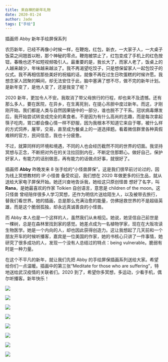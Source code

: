 ```yaml
---
title: 来自禅的新年礼物
date: 2020-01-24
author: Jade
tags: ["手绘"]
---
```


插画师 Abby 新年手绘屏保系列

<!--more-->

农历新年，已经不再像小时候一样，在鞭炮，红包，新衣，一大家子人，一大桌子饭菜之间翘首以盼，那个神秘的零点。鞭炮被禁止了，红包变成了手机上的红色按钮，春晚也还不如短视频吸引人。最重要的是，我长大了，而家人老了，饭桌上的人越来越少，年味越来越淡了。我不再渴望吃饺子，只是想保留家人一起包饺子的仪式。我不再相信那些美好的祝福的话，就像不再在过生日吹蛋糕的时候许愿。我想念家人团聚的瞬间，却无法安住于此，脑中塞满了想不尽，做不完的新年计划。是新年变了，是他人变了，还是我变了呢？

2020 新年，更加令人不安。我取消了带父母旅行的行程，却也来不及遗憾。还有那么多人，要在医院，在异乡，在生离死别，在提心吊胆中度过新年。而这，才刚刚开始。我们都是人类与自然因果链中的一部分，谁也脱不了干系。冠状病毒爆发后，我开始尝试转变成完全的素食者。不是因为有什么高尚的志趣，而是每次拿起筷子吃肉，胃口都会像心情一样不舒服，因为我根本不知道它来自于哪，被什么样的方式饲养，屠宰，交易，直至成为餐桌上的一道选择题。看着微信群里各种真假难辨的官方，民间信息，我也十分疲惫。

不过，就算同样的环境和境遇，不同的人也会经历截然不同的世界的切面。我坚持冥想与正念，不断把对外在的关注拉回到内在，不断定住那颗心。做好自己，保护好家人，有能力的话别做恶，再有能力的话做点好事，就很好了。

插画师 **Abby** 昨晚发来 8 张手绘的“小怪兽屏保”。这是我们很早前讨论过的，因为线上冥想教材的 IP 小怪兽  备受欢迎，我们想在 2020 年做更多的衍生品，就从送给大家电子屏保开始。她还兴奋地告诉我，她给这只原创怪兽  想好了名字，叫 **Rana**，是她最喜欢的作家 Tolkien 自创语言，意思是 children of the moon。这只怪兽  曾经陪伴很多人学习冥想，还作为明信片送给陌生人，以及被带去旅行，替我们看世界。她的插画，总是那么充满治愈的能量，仿佛拯救世界的不是超级英雄，而是这个脆弱孤独，却永远真诚善良的小怪兽。

而 Abby 本人也是一个这样的人，虽然我们从未相见。她说，她坚信自己前世是一棵树，总是在森林里找到家的感觉。她差点成为一名植物学家，现在在大阪攻读生物医学。她是一个内向的人，却也因此获得创造力。这让我想起了几天前和一个朋友开车的时候听播客，嘉宾是一位美国的作家，她的书核心只讲了一件事情，她研究了很多成功的人，发现一个没有人总结过的特点：being vulnerable。脆弱有时是一种力量。

在这个不平凡的新年，就让我们先把 Abby 的手绘屏保插画系列送给大家。希望给你们一点温暖。插画中的第三张“Meditate for those who are suffering”，特地送给武汉疫情的关联者们。2020 到了，希望你多冥想，多运动，少看手机，偶尔听播客。新年快乐！

![](https://cosmosrepair-1257028016.cos.ap-beijing.myqcloud.com/151583288128_.pic_hd.jpg)

![](https://cosmosrepair-1257028016.cos.ap-beijing.myqcloud.com/171583288140_.pic_hd.jpg)

![](https://cosmosrepair-1257028016.cos.ap-beijing.myqcloud.com/181583288143_.pic_hd.jpg)

![](https://cosmosrepair-1257028016.cos.ap-beijing.myqcloud.com/161583288136_.pic_hd.jpg)

![](https://cosmosrepair-1257028016.cos.ap-beijing.myqcloud.com/191583288147_.pic_hd.jpg)

![](https://cosmosrepair-1257028016.cos.ap-beijing.myqcloud.com/201583288152_.pic_hd.jpg)

![](https://cosmosrepair-1257028016.cos.ap-beijing.myqcloud.com/211583288156_.pic_hd.jpg)

![](https://cosmosrepair-1257028016.cos.ap-beijing.myqcloud.com/241583288165_.pic_hd.jpg)